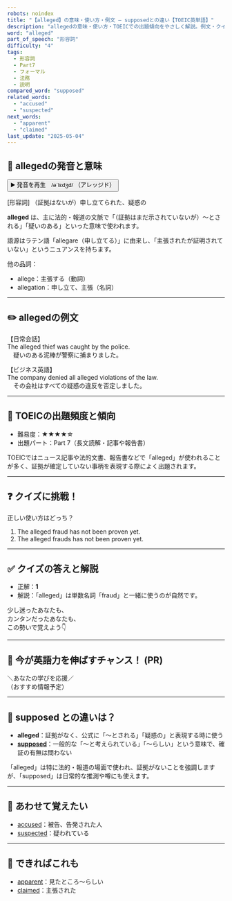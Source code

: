 ```yaml
---
robots: noindex
title: "【alleged】の意味・使い方・例文 ― supposedとの違い【TOEIC英単語】"
description: "allegedの意味・使い方・TOEICでの出題傾向をやさしく解説。例文・クイズ付きでsupposedとの違いもわかりやすく学べます。"
word: "alleged"
part_of_speech: "形容詞"
difficulty: "4"
tags:
  - 形容詞
  - Part7
  - フォーマル
  - 法務
  - 説明
compared_word: "supposed"
related_words:
  - "accused"
  - "suspected"
next_words:
  - "apparent"
  - "claimed"
last_update: "2025-05-04"
---
```


## 🔰 allegedの発音と意味

<button class="play-audio" onclick="playTTS('alleged')">
  <span class="play-audio-main">
    ▶️ 発音を再生　/əˈlɛdʒd/
  </span>
  <span class="play-audio-sub">
    （アレッジド）
  </span>
</button>

[形容詞] （証拠はないが）申し立てられた、疑惑の

**alleged** は、主に法的・報道の文脈で「（証拠はまだ示されていないが）～とされる」「疑いのある」といった意味で使われます。

語源はラテン語「allegare（申し立てる）」に由来し、「主張されたが証明されていない」というニュアンスを持ちます。

他の品詞：  
- allege：主張する（動詞）
- allegation：申し立て、主張（名詞）

---

## ✏️ allegedの例文

【日常会話】  
The alleged thief was caught by the police.  
　疑いのある泥棒が警察に捕まりました。

【ビジネス英語】  
The company denied all alleged violations of the law.  
　その会社はすべての疑惑の違反を否定しました。

---

## 🎯 TOEICの出題頻度と傾向

- 難易度：★★★★☆
- 出題パート：Part 7（長文読解・記事や報告書）

TOEICではニュース記事や法的文書、報告書などで「alleged」が使われることが多く、証拠が確定していない事柄を表現する際によく出題されます。

---

## ❓ クイズに挑戦！

正しい使い方はどっち？

1. The alleged fraud has not been proven yet.  
2. The alleged frauds has not been proven yet.

---

## ✅ クイズの答えと解説

- 正解：**1**
- 解説：「alleged」は単数名詞「fraud」と一緒に使うのが自然です。

少し迷ったあなたも、  
カンタンだったあなたも、  
この勢いで覚えよう👇️

---

## 🚀 今が英語力を伸ばすチャンス！ (PR)

<div class="info-center">
＼あなたの学びを応援／<br>  
（おすすめ情報予定）
</div>

---

## 🤔  supposed との違いは？

- **alleged**：証拠がなく、公式に「～とされる」「疑惑の」と表現する時に使う
- **[supposed](/word/supposed/)**：一般的な「～と考えられている」「～らしい」という意味で、確証の有無は問わない

「alleged」は特に法的・報道の場面で使われ、証拠がないことを強調しますが、「supposed」は日常的な推測や噂にも使えます。

---

## 🧩 あわせて覚えたい

- [accused](/word/accused/)：被告、告発された人
- [suspected](/word/suspected/)：疑われている

---

## 📖 できればこれも

- [apparent](/word/apparent/)：見たところ～らしい
- [claimed](/word/claimed/)：主張された

<!-- cvid: aid02_bid37 -->

